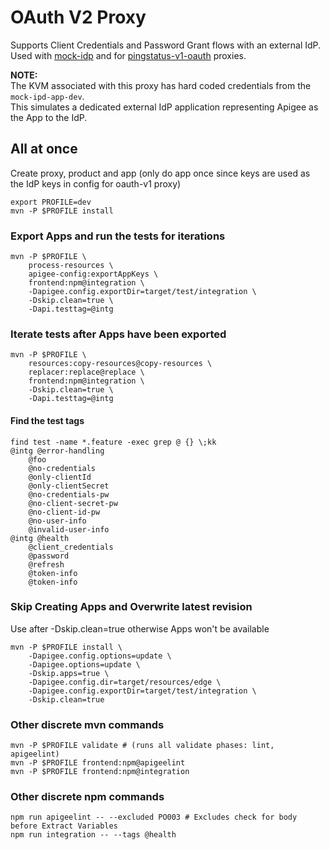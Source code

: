 # OAuth V2 Proxy 
Supports Client Credentials and Password Grant flows with an external IdP.\
Used with [mock-idp](../mock-idp/README.md) and for [pingstatus-v1-oauth](../pingstatus-v1-oauth/README.md) proxies.

**NOTE:** \
The KVM associated with this proxy has hard coded credentials from the `mock-ipd-app-dev`.\
This simulates a dedicated external IdP application representing Apigee as the App to the IdP.

## All at once
Create proxy, product and app (only do app once since keys are used as the IdP keys in config for oauth-v1 proxy)
```
export PROFILE=dev
mvn -P $PROFILE install
```

### Export Apps and run the tests for iterations
```
mvn -P $PROFILE \
    process-resources \
    apigee-config:exportAppKeys \
    frontend:npm@integration \
    -Dapigee.config.exportDir=target/test/integration \
    -Dskip.clean=true \
    -Dapi.testtag=@intg
```

### Iterate tests after Apps have been exported
```
mvn -P $PROFILE \
    resources:copy-resources@copy-resources \
    replacer:replace@replace \
    frontend:npm@integration \
    -Dskip.clean=true \
    -Dapi.testtag=@intg
```

#### Find the test tags
```
find test -name *.feature -exec grep @ {} \;kk
@intg @error-handling
    @foo
    @no-credentials
    @only-clientId
    @only-clientSecret
    @no-credentials-pw
    @no-client-secret-pw
    @no-client-id-pw
    @no-user-info
    @invalid-user-info
@intg @health
    @client_credentials
    @password
    @refresh
    @token-info
    @token-info
```

### Skip Creating Apps and Overwrite latest revision
Use after -Dskip.clean=true otherwise Apps won't be available
```
mvn -P $PROFILE install \
    -Dapigee.config.options=update \
    -Dapigee.options=update \
    -Dskip.apps=true \
    -Dapigee.config.dir=target/resources/edge \
    -Dapigee.config.exportDir=target/test/integration \
    -Dskip.clean=true
```

### Other discrete mvn commands
```
mvn -P $PROFILE validate # (runs all validate phases: lint, apigeelint)
mvn -P $PROFILE frontend:npm@apigeelint
mvn -P $PROFILE frontend:npm@integration
```

### Other discrete npm commands
```
npm run apigeelint -- --excluded PO003 # Excludes check for body before Extract Variables
npm run integration -- --tags @health
```
